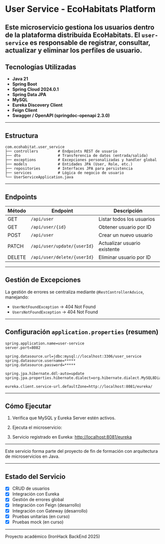 #  User Service - EcoHabitats Platform

Este microservicio gestiona los usuarios
dentro de la plataforma distribuida **EcoHabitats**. 
El `user-service` es responsable de registrar, consultar, actualizar 
y eliminar los perfiles de usuario.
---

##  Tecnologías Utilizadas

- **Java 21**
- **Spring Boot**
- **Spring Cloud 2024.0.1**
- **Spring Data JPA**
- **MySQL**
- **Eureka Discovery Client**
- **Feign Client**
- **Swagger / OpenAPI (springdoc-openapi 2.3.0)**

---

##  Estructura

```
com.ecohabitat.user_service
├── controllers         # Endpoints REST de usuario
├── dto                 # Transferencia de datos (entrada/salida)
├── exceptions          # Excepciones personalizadas y handler global
├── models              # Entidades JPA (User, Role, etc.)
├── repositories        # Interfaces JPA para persistencia
├── services            # Lógica de negocio de usuario
└── UserServiceApplication.java
```

---

## Endpoints

| Método | Endpoint                              | Descripción                        |
|--------|---------------------------------------|------------------------------------|
| GET    | `/api/user`                           | Listar todos los usuarios          |
| GET    | `/api/user/{id}`                      | Obtener usuario por ID             |
| POST   | `/api/user`                           | Crear un nuevo usuario             |
| PATCH  | `/api/user/update/{userId}`           | Actualizar usuario existente       |
| DELETE | `/api/user/delete/{userId}`           | Eliminar usuario por ID            |

---

##  Gestión de Excepciones

La gestión de errores se centraliza mediante `@RestControllerAdvice`, manejando:

- `UserNotFoundException` → 404 Not Found
- `UsersNotFoundException` → 404 Not Found




---

## Configuración `application.properties` (resumen)

```properties
spring.application.name=user-service
server.port=8082

spring.datasource.url=jdbc:mysql://localhost:3306/user_service
spring.datasource.username=*****
spring.datasource.password=*****

spring.jpa.hibernate.ddl-auto=update
spring.jpa.properties.hibernate.dialect=org.hibernate.dialect.MySQL8Dialect

eureka.client.service-url.defaultZone=http://localhost:8081/eureka/
```

---

## Cómo Ejecutar

1. Verifica que MySQL y Eureka Server estén activos.
2. Ejecuta el microservicio:

3. Servicio registrado en Eureka:
   [http://localhost:8081/eureka](http://localhost:8081/eureka)

---

 Este servicio forma parte del proyecto de fin de formación con arquitectura de microservicios en Java.

---

## Estado del Servicio

- [x] CRUD de usuarios
- [x] Integración con Eureka
- [x] Gestión de errores global
- [x] Integración con Feign (desarrollo)
- [x] Integración con Gateway (desarrollo)
- [x] Pruebas unitarias (en curso)
- [x] Pruebas mock (en curso)

---


Proyecto académico (IronHack BackEnd 2025)